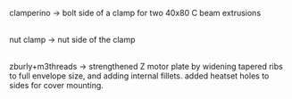 clamperino -> bolt side of a clamp for two 40x80 C beam extrusions <br><br>

nut clamp -> nut side of the clamp <br><br>

zburly+m3threads -> strengthened Z motor plate by widening tapered ribs to full envelope size, and adding internal fillets. added heatset holes to sides for cover mounting. <br><br>

